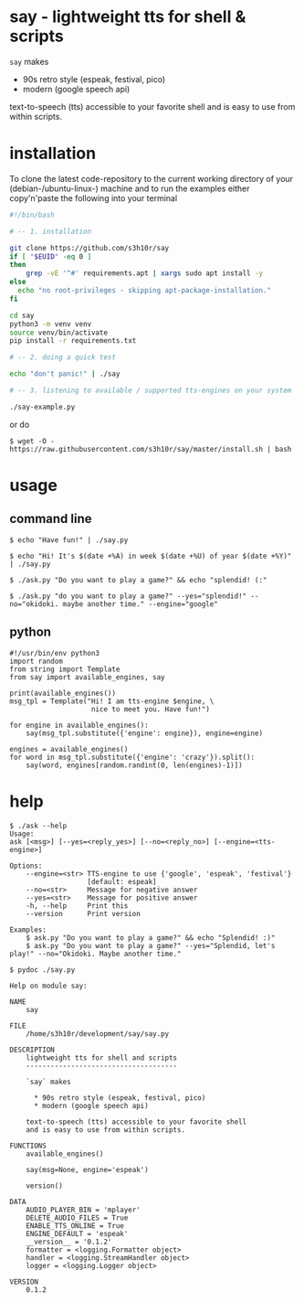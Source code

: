 # say - lightweight tts for shell & scripts

`say` makes 

  * 90s retro style (espeak, festival, pico)
  * modern (google speech api)

text-to-speech (tts) accessible to your favorite shell 
and is easy to use from within scripts.


installation
============

To clone the latest code-repository to the current working directory of 
your (debian-/ubuntu-linux-) machine and to run the examples
either copy'n'paste the following into your terminal

```bash
#!/bin/bash

# -- 1. installation 

git clone https://github.com/s3h10r/say
if [ "$EUID" -eq 0 ] 
then
    grep -vE '^#' requirements.apt | xargs sudo apt install -y
else
  echo "no root-privileges - skipping apt-package-installation."
fi

cd say 
python3 -m venv venv
source venv/bin/activate
pip install -r requirements.txt

# -- 2. doing a quick test 

echo "don't panic!" | ./say

# -- 3. listening to available / supported tts-engines on your system 

./say-example.py
```

or do

```console
$ wget -O - https://raw.githubusercontent.com/s3h10r/say/master/install.sh | bash
```


usage 
=====

command line
------------

```console
$ echo "Have fun!" | ./say.py
``` 

```console
$ echo "Hi! It's $(date +%A) in week $(date +%U) of year $(date +%Y)" | ./say.py
``` 

```console
$ ./ask.py "Do you want to play a game?" && echo "splendid! (:"                  
```

```console
$ ./ask.py "do you want to play a game?" --yes="splendid!" --no="okidoki. maybe another time." --engine="google"
```


<!--
```
# -- **TODO** args/docopts

$ echo "Look Dave, I can see you're really upset about this." | ./say --engine=espeak --scrolling=True --fps=25
```
btw. a graphical version (experimental):

```console
$ ./xsay.py "This is because we can. Have fun!""
```
-->

python
------

```
#!/usr/bin/env python3
import random
from string import Template
from say import available_engines, say

print(available_engines())
msg_tpl = Template("Hi! I am tts-engine $engine, \
                    nice to meet you. Have fun!")

for engine in available_engines():
    say(msg_tpl.substitute({'engine': engine}), engine=engine)

engines = available_engines()
for word in msg_tpl.substitute({'engine': 'crazy'}).split():
    say(word, engines[random.randint(0, len(engines)-1)])
```

help
====

```console
$ ./ask --help
Usage:
ask [<msg>] [--yes=<reply_yes>] [--no=<reply_no>] [--engine=<tts-engine>]

Options:
    --engine=<str> TTS-engine to use {'google', 'espeak', 'festival'}
                   [default: espeak]
    --no=<str>     Message for negative answer
    --yes=<str>    Message for positive answer
    -h, --help     Print this
    --version      Print version

Examples:
    $ ask.py "Do you want to play a game?" && echo "Splendid! :)"
    $ ask.py "Do you want to play a game?" --yes="Splendid, let's play!" --no="Okidoki. Maybe another time."
```

```console
$ pydoc ./say.py

Help on module say:

NAME
    say

FILE
    /home/s3h10r/development/say/say.py

DESCRIPTION
    lightweight tts for shell and scripts
    -------------------------------------
    
    `say` makes
    
      * 90s retro style (espeak, festival, pico)
      * modern (google speech api)
    
    text-to-speech (tts) accessible to your favorite shell
    and is easy to use from within scripts.

FUNCTIONS
    available_engines()
    
    say(msg=None, engine='espeak')
    
    version()

DATA
    AUDIO_PLAYER_BIN = 'mplayer'
    DELETE_AUDIO_FILES = True
    ENABLE_TTS_ONLINE = True
    ENGINE_DEFAULT = 'espeak'
    __version__ = '0.1.2'
    formatter = <logging.Formatter object>
    handler = <logging.StreamHandler object>
    logger = <logging.Logger object>

VERSION
    0.1.2
```

